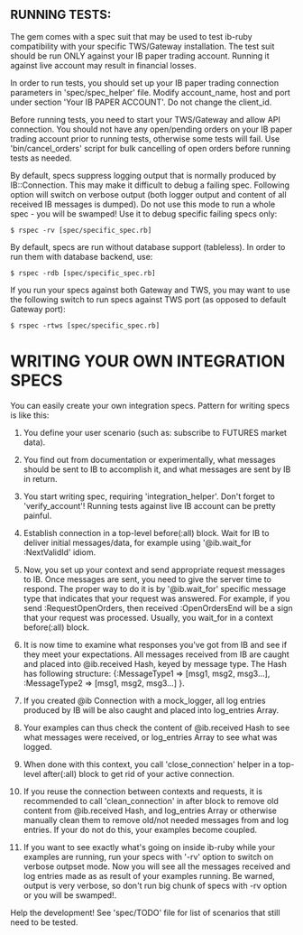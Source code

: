## RUNNING TESTS:

The gem comes with a spec suit that may be used to test ib-ruby compatibility
with your specific TWS/Gateway installation. The test suit should be run ONLY
against your IB paper trading account. Running it against live account may result
in financial losses.

In order to run tests, you should set up your IB paper trading connection parameters
in 'spec/spec_helper' file. Modify account_name, host and port under section
'Your IB PAPER ACCOUNT'. Do not change the client_id.

Before running tests, you need to start your TWS/Gateway and allow API connection.
You should not have any open/pending orders on your IB paper trading account prior
to running tests, otherwise some tests will fail. Use 'bin/cancel_orders' script for
bulk cancelling of open orders before running tests as needed.

By default, specs suppress logging output that is normally produced by IB::Connection.
This may make it difficult to debug a failing spec. Following option will switch on verbose
output (both logger output and content of all received IB messages is dumped). Do not use
this mode to run a whole spec - you will be swamped! Use it to debug specific failing specs
only:

    $ rspec -rv [spec/specific_spec.rb]

By default, specs are run without database support (tableless). In order to run them
with database backend, use:

    $ rspec -rdb [spec/specific_spec.rb]

If you run your specs against both Gateway and TWS, you may want to use the following
switch to run specs against TWS port (as opposed to default Gateway port):

    $ rspec -rtws [spec/specific_spec.rb]

# WRITING YOUR OWN INTEGRATION SPECS

You can easily create your own integration specs. Pattern for writing specs is like this:

1. You define your user scenario (such as: subscribe to FUTURES market data).

2. You find out from documentation or experimentally, what messages should be sent to
   IB to accomplish it, and what messages are sent by IB in return.

3. You start writing spec, requiring 'integration_helper'. Don't forget to
   'verify_account'! Running tests against live IB account can be pretty painful.

4. Establish connection in a top-level before(:all) block. Wait for IB to deliver
   initial messages/data, for example using '@ib.wait_for :NextValidId' idiom.

5. Now, you set up your context and send appropriate request messages to IB. Once
   messages are sent, you need to give the server time to respond. The proper way
   to do it is by '@ib.wait_for' specific message type that indicates that your
   request was answered. For example, if you send :RequestOpenOrders, then received
   :OpenOrdersEnd will be a sign that your request was processed. Usually, you
   wait_for in a context before(:all) block.

6. It is now time to examine what responses you've got from IB and see if they meet
   your expectations. All messages received from IB are caught and placed into
   @ib.received Hash, keyed by message type. The Hash has following structure:
   {:MessageType1 => [msg1, msg2, msg3...], :MessageType2 => [msg1, msg2, msg3...] }.

7. If you created @ib Connection with a mock_logger, all log entries produced by IB
   will be also caught and placed into log_entries Array.

8. Your examples can thus check the content of @ib.received Hash to see what messages
   were received, or log_entries Array to see what was logged.

9. When done with this context, you call 'close_connection' helper in a top-level
   after(:all) block to get rid of your active connection.

10. If you reuse the connection between contexts and requests, it is recommended to
   call 'clean_connection' in after block to remove old content from @ib.received Hash,
   and log_entries Array or otherwise manually clean them to remove old/not needed
   messages from and log entries. If your do not do this, your examples become coupled.

11. If you want to see exactly what's going on inside ib-ruby while your examples are
    running, run your specs with '-rv' option to switch on verbose outpset mode.
    Now you will see all the messages received and log entries made as as result of
    your examples running. Be warned, output is very verbose, so don't run big chunk of
    specs with -rv option or you will be swamped!.

Help the development!
See 'spec/TODO' file for list of scenarios that still need to be tested.
